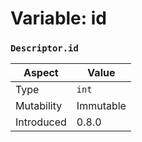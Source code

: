 
# Variable: id
### `Descriptor.id`

| Aspect | Value |
| --- | --- |
| Type | `int` |
| Mutability | Immutable |
| Introduced | 0.8.0 |


